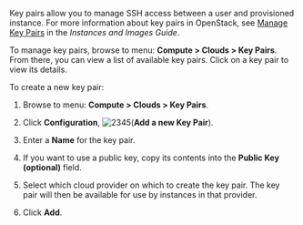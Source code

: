 Key pairs allow you to manage SSH access between a user and provisioned
instance. For more information about key pairs in OpenStack, see [Manage
Key
Pairs](https://access.redhat.com/documentation/en-us/red_hat_openstack_platform/11/html/instances_and_images_guide/ch-manage_instances#section-manage-keypair)
in the *Instances and Images Guide*.

To manage key pairs, browse to menu: **Compute > Clouds > Key Pairs**.
From there, you can view a list of available key pairs. Click on a key
pair to view its details.

To create a new key pair:

1.  Browse to menu: **Compute > Clouds > Key Pairs**.

2.  Click **Configuration**,
    ![2345](../images/2345.png)(**Add a new Key Pair**).

3.  Enter a **Name** for the key pair.

4.  If you want to use a public key, copy its contents into the **Public
    Key (optional)** field.

5.  Select which cloud provider on which to create the key pair. The key
    pair will then be available for use by instances in that provider.

6.  Click **Add**.
